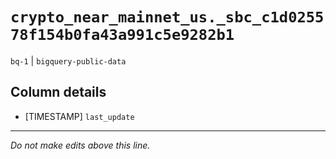# `crypto_near_mainnet_us._sbc_c1d025578f154b0fa43a991c5e9282b1`
`bq-1` | `bigquery-public-data`

## Column details
* [TIMESTAMP] `last_update`

-------------------------------------------------------------------------------
*Do not make edits above this line.*
